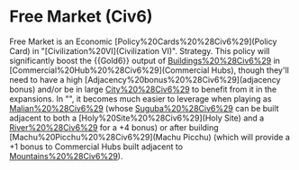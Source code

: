 # Free Market (Civ6)

Free Market is an Economic [Policy%20Cards%20%28Civ6%29](Policy Card) in "[Civilization%20VI](Civilization VI)".
Strategy.
This policy will significantly boost the {{Gold6}} output of [Buildings%20%28Civ6%29](buildings) in [Commercial%20Hub%20%28Civ6%29](Commercial Hubs), though they'll need to have a high [Adjacency%20bonus%20%28Civ6%29](adjacency bonus) and/or be in large [City%20%28Civ6%29](cities) to benefit from it in the expansions. In "", it becomes much easier to leverage when playing as [Malian%20%28Civ6%29](Mali) (whose [Suguba%20%28Civ6%29](Suguba) can be built adjacent to both a [Holy%20Site%20%28Civ6%29](Holy Site) and a [River%20%28Civ6%29](River) for a +4 bonus) or after building [Machu%20Picchu%20%28Civ6%29](Machu Picchu) (which will provide a +1 bonus to Commercial Hubs built adjacent to [Mountains%20%28Civ6%29](Mountains)).